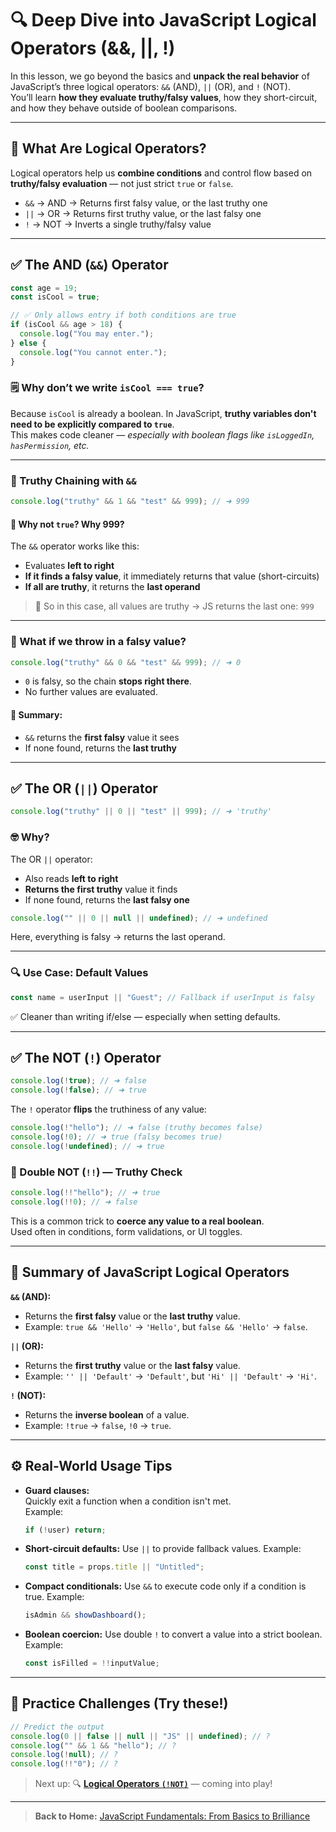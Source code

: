 # 🔍 Deep Dive into JavaScript Logical Operators (&&, ||, !)

In this lesson, we go beyond the basics and **unpack the real behavior** of JavaScript’s three logical operators: `&&` (AND), `||` (OR), and `!` (NOT).  
You’ll learn **how they evaluate truthy/falsy values**, how they short-circuit, and how they behave outside of boolean comparisons.

---

## 🧠 What Are Logical Operators?

Logical operators help us **combine conditions** and control flow based on **truthy/falsy evaluation** — not just strict `true` or `false`.

- `&&` → AND → Returns first falsy value, or the last truthy one
- `||` → OR → Returns first truthy value, or the last falsy one
- `!` → NOT → Inverts a single truthy/falsy value

---

## ✅ The AND (`&&`) Operator

```js
const age = 19;
const isCool = true;

// ✅ Only allows entry if both conditions are true
if (isCool && age > 18) {
  console.log("You may enter.");
} else {
  console.log("You cannot enter.");
}
```

### 🗒️ Why don’t we write `isCool === true`?

Because `isCool` is already a boolean. In JavaScript, **truthy variables don't need to be explicitly compared to `true`**.  
This makes code cleaner — _especially with boolean flags like `isLoggedIn`, `hasPermission`, etc._

---

### 🧪 Truthy Chaining with `&&`

```js
console.log("truthy" && 1 && "test" && 999); // ➜ 999
```

#### 🤔 Why not `true`? Why 999?

The `&&` operator works like this:

- Evaluates **left to right**
- **If it finds a falsy value**, it immediately returns that value (short-circuits)
- **If all are truthy**, it returns the **last operand**

> 🧠 So in this case, all values are truthy → JS returns the last one: `999`

---

### 🚫 What if we throw in a falsy value?

```js
console.log("truthy" && 0 && "test" && 999); // ➜ 0
```

- `0` is falsy, so the chain **stops right there**.
- No further values are evaluated.

#### 📌 Summary:

- `&&` returns the **first falsy** value it sees
- If none found, returns the **last truthy**

---

## ✅ The OR (`||`) Operator

```js
console.log("truthy" || 0 || "test" || 999); // ➜ 'truthy'
```

### 🤓 Why?

The OR `||` operator:

- Also reads **left to right**
- **Returns the first truthy** value it finds
- If none found, returns the **last falsy one**

```js
console.log("" || 0 || null || undefined); // ➜ undefined
```

Here, everything is falsy → returns the last operand.

---

### 🔍 Use Case: Default Values

```js
const name = userInput || "Guest"; // Fallback if userInput is falsy
```

✅ Cleaner than writing if/else — especially when setting defaults.

---

## ✅ The NOT (`!`) Operator

```js
console.log(!true); // ➜ false
console.log(!false); // ➜ true
```

The `!` operator **flips** the truthiness of any value:

```js
console.log(!"hello"); // ➜ false (truthy becomes false)
console.log(!0); // ➜ true (falsy becomes true)
console.log(!undefined); // ➜ true
```

### 🔁 Double NOT (`!!`) — Truthy Check

```js
console.log(!!"hello"); // ➜ true
console.log(!!0); // ➜ false
```

This is a common trick to **coerce any value to a real boolean**.  
Used often in conditions, form validations, or UI toggles.

---

## 🧪 Summary of JavaScript Logical Operators

**`&&` (AND):**

- Returns the **first falsy** value or the **last truthy** value.
- Example: `true && 'Hello'` → `'Hello'`, but `false && 'Hello'` → `false`.

**`||` (OR):**

- Returns the **first truthy** value or the **last falsy** value.
- Example: `'' || 'Default'` → `'Default'`, but `'Hi' || 'Default'` → `'Hi'`.

**`!` (NOT):**

- Returns the **inverse boolean** of a value.
- Example: `!true` → `false`, `!0` → `true`.

---

## ⚙️ Real-World Usage Tips

- **Guard clauses:**  
  Quickly exit a function when a condition isn't met.  
  Example:

  ```js
  if (!user) return;
  ```

- **Short-circuit defaults:**
  Use `||` to provide fallback values.
  Example:

  ```js
  const title = props.title || "Untitled";
  ```

- **Compact conditionals:**
  Use `&&` to execute code only if a condition is true.
  Example:

  ```js
  isAdmin && showDashboard();
  ```

- **Boolean coercion:**
  Use double `!` to convert a value into a strict boolean.
  Example:
  ```js
  const isFilled = !!inputValue;
  ```

---

## 🧩 Practice Challenges (Try these!)

```js
// Predict the output
console.log(0 || false || null || "JS" || undefined); // ?
console.log("" && 1 && "hello"); // ?
console.log(!null); // ?
console.log(!!"0"); // ?
```

> Next up: 🔍 [**Logical Operators `(!NOT)`**](./04-logical-operators-!NOT.md) — coming into play!

---

> **Back to Home:** [JavaScript Fundamentals: From Basics to Brilliance](../index.md)
